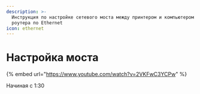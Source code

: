 ```yaml
---
description: >-
  Инструкция по настройке сетевого моста между принтером и компьютером без
  роутера по Ethernet
icon: ethernet
---
```


# Настройка моста

{% embed url="https://www.youtube.com/watch?v=2VKFwC3YCPw" %}

Начиная с 1:30









